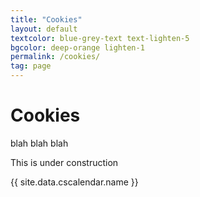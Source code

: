 ```yaml
---
title: "Cookies"
layout: default
textcolor: blue-grey-text text-lighten-5
bgcolor: deep-orange lighten-1
permalink: /cookies/
tag: page
---
```


# Cookies

blah blah blah

This is under construction

{{ site.data.cscalendar.name }}


